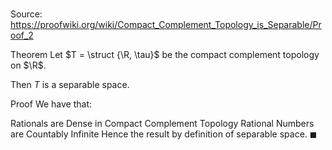 # 

Source: https://proofwiki.org/wiki/Compact_Complement_Topology_is_Separable/Proof_2

Theorem
Let $T = \struct {\R, \tau}$ be the compact complement topology on $\R$.

Then $T$ is a separable space.


Proof
We have that:

Rationals are Dense in Compact Complement Topology
Rational Numbers are Countably Infinite
Hence the result by definition of separable space.
$\blacksquare$





